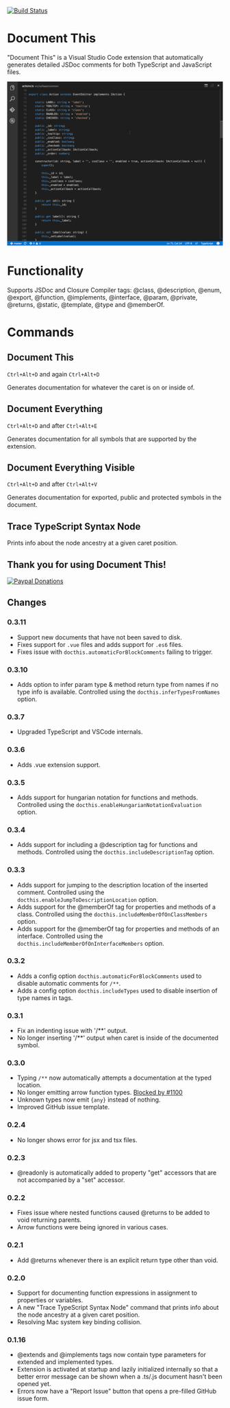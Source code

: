 [![Build Status](https://travis-ci.org/joelday/vscode-docthis.svg?branch=master)](https://travis-ci.org/joelday/vscode-docthis)

# Document This
"Document This" is a Visual Studio Code extension that automatically generates detailed JSDoc comments for both TypeScript and JavaScript files.

![Demo](images/demo.gif)

# Functionality
Supports JSDoc and Closure Compiler tags: @class, @description, @enum, @export, @function, @implements, @interface, @param, @private, @returns, @static, @template, @type and @memberOf.

# Commands
## Document This
`Ctrl+Alt+D` and again `Ctrl+Alt+D`

Generates documentation for whatever the caret is on or inside of.
## Document Everything
`Ctrl+Alt+D` and after `Ctrl+Alt+E`

Generates documentation for all symbols that are supported by the extension.
## Document Everything Visible
`Ctrl+Alt+D` and after `Ctrl+Alt+V`

Generates documentation for exported, public and protected symbols in the document.

## Trace TypeScript Syntax Node
Prints info about the node ancestry at a given caret position.

## Thank you for using Document This!
[![Paypal Donations](https://www.paypalobjects.com/en_US/i/btn/btn_donate_SM.gif)](https://www.paypal.com/cgi-bin/webscr?cmd=_donations&amp;business=7YU9WH4ANAB4Q&amp;lc=US&amp;item_name=Document%20This&amp;item_number=vscode-docthis%20extension&amp;currency_code=USD&amp;bn=PP%2dDonationsBF%3abtn_donate_SM%2egif%3aNonHosted)

## Changes
### 0.3.11
- Support new documents that have not been saved to disk.
- Fixes support for `.vue` files and adds support for `.es6` files.
- Fixes issue with `docthis.automaticForBlockComments` failing to trigger.

### 0.3.10
- Adds option to infer param type & method return type from names if no type info is available. Controlled using the `docthis.inferTypesFromNames` option.

### 0.3.7
- Upgraded TypeScript and VSCode internals.

### 0.3.6
- Adds .vue extension support.

### 0.3.5
- Adds support for hungarian notation for functions and methods. Controlled using the `docthis.enableHungarianNotationEvaluation` option.

### 0.3.4
- Adds support for including a @description tag for functions and methods. Controlled using the `docthis.includeDescriptionTag` option.

### 0.3.3
- Adds support for jumping to the description location of the inserted comment. Controlled using the `docthis.enableJumpToDescriptionLocation` option.
- Adds support for the @memberOf tag for properties and methods of a class. Controlled using the `docthis.includeMemberOfOnClassMembers` option.
- Adds support for the @memberOf tag for properties and methods of an interface. Controlled using the `docthis.includeMemberOfOnInterfaceMembers` option.

### 0.3.2
- Adds a config option `docthis.automaticForBlockComments` used to disable automatic comments for `/**`.
- Adds a config option `docthis.includeTypes` used to disable insertion of type names in tags.

### 0.3.1
- Fix an indenting issue with '/**' output.
- No longer inserting '/**' output when caret is inside of the documented symbol.

### 0.3.0
- Typing `/**` now automatically attempts a documentation at the typed location.
- No longer emitting arrow function types. [Blocked by #1100](https://github.com/jsdoc3/jsdoc/issues/1100)
- Unknown types now emit `{any}` instead of nothing.
- Improved GitHub issue template.

### 0.2.4
- No longer shows error for jsx and tsx files.

### 0.2.3
- @readonly is automatically added to property "get" accessors that are not accompanied by a "set" accessor.

### 0.2.2
- Fixes issue where nested functions caused @returns to be added to void returning parents.
- Arrow functions were being ignored in various cases.

### 0.2.1
- Add @returns whenever there is an explicit return type other than void.

### 0.2.0
- Support for documenting function expressions in assignment to properties or variables.
- A new "Trace TypeScript Syntax Node" command that prints info about the node ancestry at a given caret position.
- Resolving Mac system key binding collision.

### 0.1.16
- @extends and @implements tags now contain type parameters for extended and implemented types.
- Extension is activated at startup and lazily initialized internally so that a better error message can be shown when a .ts/.js document hasn't been opened yet.
- Errors now have a "Report Issue" button that opens a pre-filled GitHub issue form.
